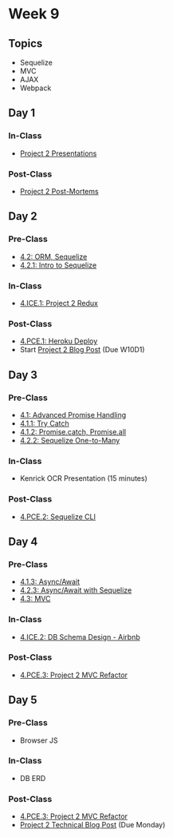 # Week 9

## Topics

* Sequelize
* MVC
* AJAX
* Webpack

## Day 1

### In-Class

* [Project 2 Presentations](../../course-logistics/course-methodology.md#project-presentations)

### Post-Class

* [Project 2 Post-Mortems](../../projects/project-2-server-side-app.md#project-timeline)

## Day 2

### Pre-Class

* [4.2: ORM, Sequelize](../../4-back-end-structure/4.2-sequelize/)
* [4.2.1: Intro to Sequelize](../../4-back-end-structure/4.2-sequelize/4.2.1-intro-to-sequelize.md)

### In-Class

* [4.ICE.1: Project 2 Redux](../../4-back-end-structure/4.ice-in-class-exercises/4.ice.1-project-2-redux.md)

### Post-Class

* [4.PCE.1: Heroku Deploy](../../4-back-end-structure/4.pce-post-class-exercises/4.pce.1-heroku-deploy.md)
* Start [Project 2 Blog Post](../../projects/project-2-server-side-app.md#technical-blog-post) \(Due W10D1\)

## Day 3

### Pre-Class

* [4.1: Advanced Promise Handling](../../4-back-end-structure/4.1-advanced-promise-handling/)
* [4.1.1: Try Catch](../../4-back-end-structure/4.1-advanced-promise-handling/4.1.1-try-catch.md)
* [4.1.2: Promise.catch, Promise.all](../../4-back-end-structure/4.1-advanced-promise-handling/4.1.2-promise.catch-promise.all.md)
* [4.2.2: Sequelize One-to-Many](../../4-back-end-structure/4.2-sequelize/4.2.2-sequelize-one-to-many-relationships.md)

### In-Class

* Kenrick OCR Presentation \(15 minutes\)

### Post-Class

* [4.PCE.2: Sequelize CLI](../../4-back-end-structure/4.pce-post-class-exercises/4.pce.2-sequelize-cli.md)

## Day 4

### Pre-Class

* [4.1.3: Async/Await](../../4-back-end-structure/4.1-advanced-promise-handling/4.1.3-async-await.md)
* [4.2.3: Async/Await with Sequelize](../../4-back-end-structure/4.2-sequelize/4.2.3-async-await-with-sequelize.md)
* [4.3: MVC](../../4-back-end-structure/4.3-mvc.md)

### In-Class

* [4.ICE.2: DB Schema Design - Airbnb](../../4-back-end-structure/4.ice-in-class-exercises/4.ice.2-db-schema-design-airbnb.md)

### Post-Class

* [4.PCE.3: Project 2 MVC Refactor](../../4-back-end-structure/4.pce-post-class-exercises/4.pce.3-project-2-mvc-refactor.md)

## Day 5

### Pre-Class

* Browser JS

### In-Class

* DB ERD

### Post-Class

* [4.PCE.3: Project 2 MVC Refactor](../../4-back-end-structure/4.pce-post-class-exercises/4.pce.3-project-2-mvc-refactor.md)
* [Project 2 Technical Blog Post](../../projects/project-2-server-side-app.md#technical-blog-post) \(Due Monday\)

